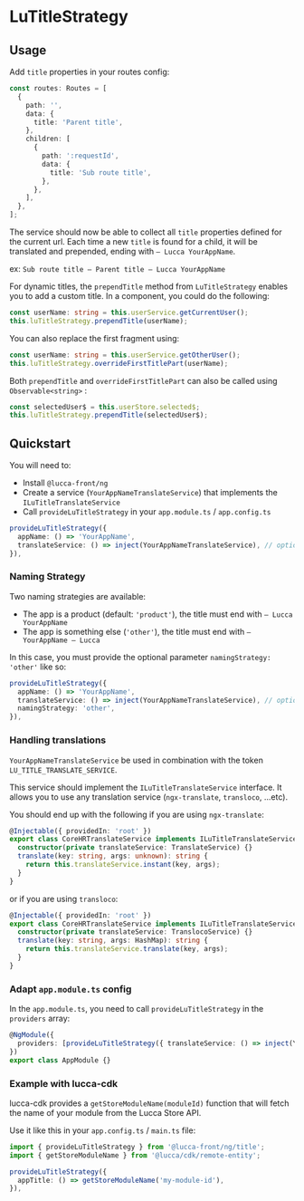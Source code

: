 # LuTitleStrategy

## Usage

Add `title` properties in your routes config:

```typescript
const routes: Routes = [
  {
    path: '',
    data: {
      title: 'Parent title',
    },
    children: [
      {
        path: ':requestId',
        data: {
          title: 'Sub route title',
        },
      },
    ],
  },
];
```

The service should now be able to collect all `title` properties defined for the current url. Each time a new `title` is found for a child, it will be translated and prepended, ending with `– Lucca YourAppName`.

ex: `Sub route title – Parent title – Lucca YourAppName`

For dynamic titles, the `prependTitle` method from `LuTitleStrategy` enables you to add a custom title.
In a component, you could do the following:

```typescript
const userName: string = this.userService.getCurrentUser();
this.luTitleStrategy.prependTitle(userName);
```

You can also replace the first fragment using:

```typescript
const userName: string = this.userService.getOtherUser();
this.luTitleStrategy.overrideFirstTitlePart(userName);
```

Both `prependTitle` and `overrideFirstTitlePart` can also be called using `Observable<string>` :

```typescript
const selectedUser$ = this.userStore.selected$;
this.luTitleStrategy.prependTitle(selectedUser$);
```

## Quickstart

You will need to:

- Install `@lucca-front/ng`
- Create a service (`YourAppNameTranslateService`) that implements the `ILuTitleTranslateService`
- Call `provideLuTitleStrategy` in your `app.module.ts` / `app.config.ts`

```ts
provideLuTitleStrategy({
  appName: () => 'YourAppName',
  translateService: () => inject(YourAppNameTranslateService), // optional
}),
```

### Naming Strategy

Two naming strategies are available:

- The app is a product (default: `'product'`), the title must end with `– Lucca YourAppName`
- The app is something else (`'other'`), the title must end with `– YourAppName – Lucca`

In this case, you must provide the optional parameter `namingStrategy: 'other'` like so:

```ts
provideLuTitleStrategy({
  appName: () => 'YourAppName',
  translateService: () => inject(YourAppNameTranslateService), // optional
  namingStrategy: 'other',
}),
```

### Handling translations

`YourAppNameTranslateService` be used in combination with the token `LU_TITLE_TRANSLATE_SERVICE`.

This service should implement the `ILuTitleTranslateService` interface. It allows you to use any translation service (`ngx-translate`, `transloco`, ...etc).

You should end up with the following if you are using `ngx-translate`:

```typescript
@Injectable({ providedIn: 'root' })
export class CoreHRTranslateService implements ILuTitleTranslateService {
  constructor(private translateService: TranslateService) {}
  translate(key: string, args: unknown): string {
    return this.translateService.instant(key, args);
  }
}
```

or if you are using `transloco`:

```typescript
@Injectable({ providedIn: 'root' })
export class CoreHRTranslateService implements ILuTitleTranslateService {
  constructor(private translateService: TranslocoService) {}
  translate(key: string, args: HashMap): string {
    return this.translateService.translate(key, args);
  }
}
```

### Adapt `app.module.ts` config

In the `app.module.ts`, you need to call `provideLuTitleStrategy` in the `providers` array:

```typescript
@NgModule({
  providers: [provideLuTitleStrategy({ translateService: () => inject(YourAppNameTranslateService) })],
})
export class AppModule {}
```

### Example with lucca-cdk

lucca-cdk provides a `getStoreModuleName(moduleId)` function that will fetch the name of your module from the Lucca Store API.

Use it like this in your `app.config.ts` / `main.ts` file:

```ts
import { provideLuTitleStrategy } from '@lucca-front/ng/title';
import { getStoreModuleName } from '@lucca/cdk/remote-entity';

provideLuTitleStrategy({
  appTitle: () => getStoreModuleName('my-module-id'),
}),
```
